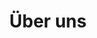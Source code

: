 ---
title: "Über uns"
description: "This is meta description."
draft: false

lead:
  title: "Über uns"
  content: "Die Idee zu ascend entstand im Sommer 2019 an einem Samy Deluxe Konzert in der Piazza-Bar. Hier fassten einige der Gründer - mitgerissen von den Beats und dem Gefühl der unvergänglichen Jugend - den ambitionierten Entschluss, IT-Schulungen zu revolutionieren. 
 Gesagt, getan. Nur wenige Monate und zahlreiche Iterationen später können wir dir lehrreiche, unterhaltsame und bereichernde Trainings anbieten. Unsere Trainings bringen nicht nur dein Wissen auf das nächste Level, sondern bleiben auch als unvergessliches Erlebnis in Erinnerung."


# main image
main_image: "images/ueberuns/ACEND_Adventure_Lava_Big@4x.jpg"

subtopic_1:
  title : "Von Pionieren lernen"
  text : "Unsere Trainer sind Experten auf ihrem Fachgebiet, bilden sich mit viel Wissensdurst weiter und sind mit Herzblut bei der Sache."
  
subtopic_2:
  title : "Know-How"
  text : "Wir vermitteln dir Wissen überraschend und interaktiv. Unsere Trainings bestehen aus abwechslungsreicher Theorie und praxisnahen hands-on Labs."
  
subtopic_3:
  title : "Werde Teil unserer Community"
  text : "Einfachere Formulierung: Wir pflegen das Miteinander und den Austausch während den Trainings - natürlich begleitet von kulinarischen Überraschungen. Wir sind Teil der wachsenden Schweizer Cloud Native Community. Schliess dich uns an."
  

# team
team:
  enable: true
  title : "Die Personen hinter acend"
  team_member:
    - title : "Johann"
      image : "images/team/AC_Johann@2x.jpg"
      designation : "Co-Founder & Trainer"
      abstract : "Stille Wasser sind tief und gerne taucht er tief in die Cloud Native Technologien ein. Als nachhaltiger Klimafreund taucht er lieber im Thunersee als im Meer ab."
      linkedin : "https://www.linkedin.com/in/jogy/"
      twitter : "https://twitter.com/_jogy_"
      
    - title : "Dänu"
      image : "images/team/AC_Daenu@2x.jpg"
      designation : "Co-Founder & Trainer"
      abstract : "Nicht nur sein Bart, sondern auch sein Wissen rund um Cloud Native Technologien ist gigantisch."
      linkedin : "https://www.linkedin.com/in/dstrohecker/"
      twitter : "https://twitter.com/sybnex"
      
    - title : "Benj"
      image : "images/team/AC_Benji@2x.jpg"
      designation : "Co-Founder & Trainer"
      abstract : "Kalt lassen ihn höchstens Temperaturen unter 30 Grad, nicht aber neue Technologien oder die Bedürfnisse von Training-Teilnehmenden."
      twitter : "https://twitter.com/bliemli"
      
 
    - title : "Seba"
      image : "images/team/AC_Seba@2x.jpg"
      designation : "Co-Founder & Trainer"
      abstract : "Für ihn ist hochkomplexe IT nicht schwieriger als ein Kinderspiel. Erklären kann er beides gleich gut."
      linkedin : "https://www.linkedin.com/in/sebastian-plattner-4a4653bb/"
      twitter : "https://twitter.com/SebaPlattner"
      
      
    - title : "Phippu"
      image : "images/team/AC_Phippu@2x.jpg"
      designation : "Co-Founder"
      abstract : "Freut sich über schöne Spielzüge seines Lieblings-Fussballclubs und liebt es, Neues zu entdecken. Am meisten reizt ihn dabei das Unerwartete und das kommt auch bei acend nicht zu kurz."
      linkedin : "https://www.linkedin.com/in/philipp-grossenbacher/"
      twitter : "https://twitter.com/philogros"
      
      
    - title : "Chrigu"
      image : "images/team/AC_Chrigu@2x.jpg"
      designation : "Co-Founder"
      abstract : "Hat eine Schwäche für schnelle Autos, setzt seine Kräfte dafür ein damit unsere Trainings bis auf letzte Bit stimmen. Das macht er überlegt und in aller Ruhe, sowohl auf dem Nürburgring wie auch vor der Tastatur."
      linkedin : "https://www.linkedin.com/in/christoph-aymon-b5948a122/"

      
    - title : "Thömu"
      image : "images/team/AC_Thoemu@2x.jpg"
      designation : "Co-Founder & Trainer"
      abstract : "Mit der IT hat er schon viele abenteuerliche Reisen erlebt. Seit geraumer Zeit entdeckt er die Welt auch auf seinem Fahrrad."
      linkedin : "https://www.linkedin.com/in/thomas-philipona-217367158/"
      twitter : "https://twitter.com/tphilipona"

      
    - title : "Märcu"
      image : "images/team/AC_Marcel@2x.jpg"
      designation : "Co-Founder"
      abstract : "Er jongliert nicht nur gekonnt mit Zahlen, sondern auch mit den schärfsten Küchenmessern."
      linkedin : "https://www.linkedin.com/in/marcelgroner/"
      twitter : "https://twitter.com/marcelgroner"

      
    - title : "Tobi"
      image : "images/team/AC_Tobi@2x.jpg"
      designation : "Co-Founder"
      abstract : "Seine Frisur hat er seinen Ideen angepasst, seine Freunde nennen ihn auch ihr nachhaltiges Gewissen. Bei uns ist er vor allem damit beschäftigt, uns besser aussehen zu lassen."
      linkedin : "https://www.linkedin.com/in/tobias-tr%C3%B6hler-13a37885/"
      twitter : "https://twitter.com/Tobee_Tr"
      

---